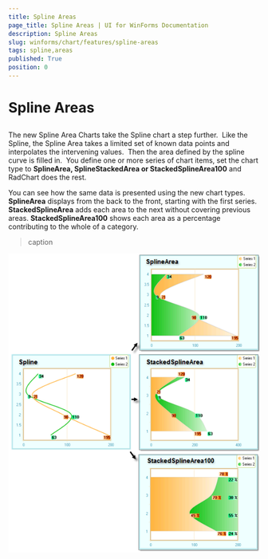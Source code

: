 ```yaml
---
title: Spline Areas
page_title: Spline Areas | UI for WinForms Documentation
description: Spline Areas
slug: winforms/chart/features/spline-areas
tags: spline,areas
published: True
position: 0
---
```


# Spline Areas



## 

The new Spline Area Charts take the Spline chart a step further.  Like the Spline, the Spline Area takes a limited set of known data points and interpolates the intervening values.  Then the area defined by the spline curve is filled in.  You define one or more series of chart items, set the chart type to __SplineArea, SplineStackedArea or StackedSplineArea100__ and RadChart does the rest.  

You can see how the same data is presented using the new chart types. __SplineArea__ displays from the back to the front, starting with the first series.  __StackedSplineArea__ adds each area to the next without covering previous areas. __StackedSplineArea100__ shows each area as a percentage contributing to the whole of a category. 
>caption 

![chart-features-spline-areas 001](images/chart-features-spline-areas001.png)
